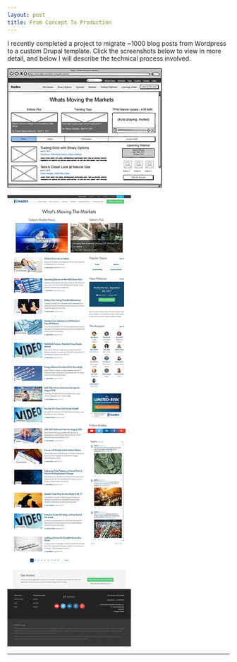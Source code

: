 ```yaml
---
layout: post
title: From Concept To Production
---
```


I recently completed a project to migrate ~1000 blog posts from Wordpress to a custom Drupal template. Click the screenshots below to view in more detail, and below I will describe the technical process involved. 

<div class="bscontainer">
<div class="row">
<div class="col-sm-6">
       
<a target="_blank" href="https://raw.githubusercontent.com/sammydigits/portfolio-images/master/market-news-homepage-mockup-large.png"><img src="https://raw.githubusercontent.com/sammydigits/portfolio-images/master/market-news-homepage-mockup-small.png" alt="mockup"></a>

</div>
<div class="col-sm-6">

<a target="_blank" href="https://raw.githubusercontent.com/sammydigits/portfolio-images/master/market-news-homepage-large.png"><img src="https://raw.githubusercontent.com/sammydigits/portfolio-images/master/market-news-homepage-small.png" alt="finished production site"></a>

</div>
</div>
</div>

<hr style="clear:both"/>
